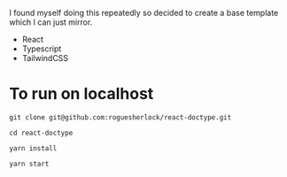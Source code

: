I found myself doing this repeatedly so decided to create a base template which I can just mirror.

- React
- Typescript
- TailwindCSS

# To run on localhost

`git clone git@github.com:roguesherlock/react-doctype.git`

`cd react-doctype`

`yarn install`

`yarn start`
